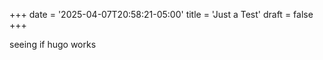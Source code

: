 +++
date = '2025-04-07T20:58:21-05:00'
title = 'Just a Test'
draft = false
+++

seeing if hugo works